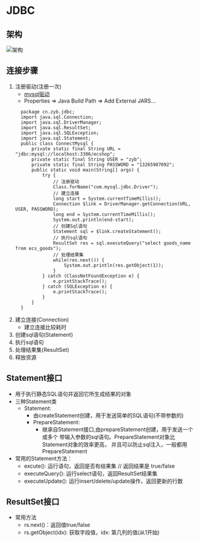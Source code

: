 # JDBC
## 架构
   ![架构](/img/java-jdbc.jpg)
## 连接步骤
   1. 注册驱动(注册一次)
      + [mysql驱动](https://repo.maven.apache.org/maven2/mysql/mysql-connector-java/)
      + Properties => Java Build Path => Add External JARS...
      ```
        package cn.zyb.jdbc;
        import java.sql.Connection;
        import java.sql.DriverManager;
        import java.sql.ResultSet;
        import java.sql.SQLException;
        import java.sql.Statement;
        public class ConnectMysql {
            private static final String URL = "jdbc:mysql://localhost:3306/ecshop";
            private static final String USER = "zyb";
            private static final String PASSWORD = "13265987092";
            public static void main(String[] args) {
                try {
                    // 注册驱动
                    Class.forName("com.mysql.jdbc.Driver");
                    // 建立连接
                    long start = System.currentTimeMillis();
                    Connection $link = DriverManager.getConnection(URL, USER, PASSWORD);
                    long end = System.currentTimeMillis();
                    System.out.println(end-start);
                    // 创建Sql语句
                    Statement sql = $link.createStatement();
                    // 执行sql语句
                    ResultSet res = sql.executeQuery("select goods_name from ecs_goods");
                    // 处理结果集
                    while(res.next()) {
                        System.out.println(res.getObject(1));
                    }
                } catch (ClassNotFoundException e) {
                    e.printStackTrace();
                } catch (SQLException e) {
                    e.printStackTrace();
                }
            }
        }
      ```
   2. 建立连接(Connection)
      + 建立连接比较耗时
   3. 创建sql语句(Statement)
   4. 执行sql语句
   5. 处理结果集(ResultSet)
   6. 释放资源
## Statement接口
   + 用于执行静态SQL语句并返回它所生成结果的对象
   + 三种Statement类
      - Statement:
         + 由createStatement创建，用于发送简单的SQL语句(不带参数的)
         + PrepareStatement:
            - 继承自Statement接口,由prepareStatement创建，用于发送一个或多个
              带输入参数的sql语句。PrepareStatement对象比Statement对象的效率更高，
              并且可以防止sql注入，一般都用PrepareStatement
   + 常用的Statement方法：
      - excute(): 运行语句，返回是否有结果集 // 返回结果是 true/false
      - executeQuery(): 运行select语句，返回ResultSet结果集
      - executeUpdate(): 运行insert/delete/update操作，返回更新的行数
## ResultSet接口
   + 常用方法
      - rs.next()：返回值true/false
      - rs.getObject(idx): 获取字段值，idx: 第几列的值(从1开始)